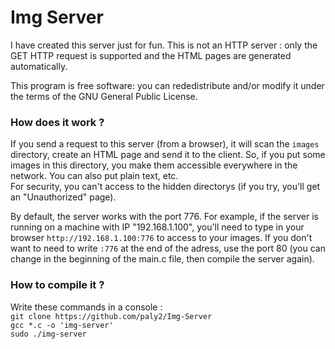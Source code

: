 # Img Server

I have created this server just for fun. This is not an HTTP server : only the GET HTTP request is supported and the HTML pages are generated automatically.

This program is free software: you can rededistribute and/or modify it under the terms of the GNU General Public License.

### How does it work ?

If you send a request to this server (from a browser), it will scan the `images` directory, create an HTML page and send it to the client. So, if you put some images in this directory, you make them accessible everywhere in the network. You can also put plain text, etc.  
For security, you can't access to the hidden directorys (if you try, you'll get an "Unauthorized" page).

By default, the server works with the port 776. For example, if the server is running on a machine with IP "192.168.1.100", you'll need to type in your browser `http://192.168.1.100:776` to access to your images. If you don't want to need to write `:776` at the end of the adress, use the port 80 (you can change in the beginning of the main.c file, then compile the server again).

### How to compile it ?

Write these commands in a console :  
`git clone https://github.com/paly2/Img-Server`  
`gcc *.c -o 'img-server'`  
`sudo ./img-server`
